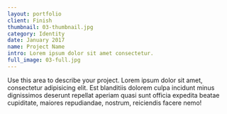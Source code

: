 ```yaml
---
layout: portfolio
client: Finish
thumbnail: 03-thumbnail.jpg
category: Identity
date: January 2017
name: Project Name
intro: Lorem ipsum dolor sit amet consectetur.
full_image: 03-full.jpg
---
```


Use this area to describe your project. Lorem ipsum dolor sit amet, consectetur adipisicing elit. Est blanditiis dolorem culpa incidunt minus dignissimos deserunt repellat aperiam quasi sunt officia expedita beatae cupiditate, maiores repudiandae, nostrum, reiciendis facere nemo!
